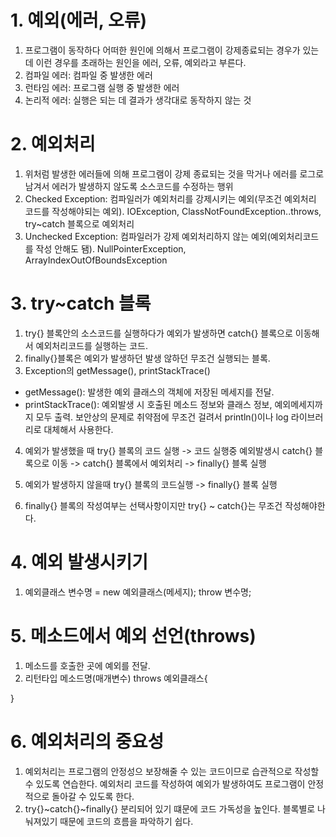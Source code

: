 # 1. 예외(에러, 오류)

1. 프로그램이 동작하다 어떠한 원인에 의해서 프로그램이 강제종료되는 경우가 있는데 이런 경우를 초래하는 원인을 에러, 오류, 예외라고 부른다.
2. 컴파일 에러: 컴파일 중 발생한 에러
3. 런타임 에러: 프로그램 실행 중 발생한 에러
4. 논리적 에러: 실행은 되는 데 결과가 생각대로 동작하지 않는 것

# 2. 예외처리

1. 위처럼 발생한 에러들에 의해 프로그램이 강제 종료되는 것을 막거나 에러를 로그로 남겨서 에러가 발생하지 않도록 소스코드를 수정하는 행위
2. Checked Exception: 컴파일러가 예외처리를 강제시키는 예외(무조건 예외처리 코드를 작성해야되는 예외). IOException, ClassNotFoundException..throws, try~catch 블록으로 예외처리
3. Unchecked Exception: 컴파일러가 강제 예외처리하지 않는 예외(예외처리코드를 작성 안해도 됌). NullPointerException, ArrayIndexOutOfBoundsException

# 3. try~catch 블록

1. try{} 블록안의 소스코드를 실행하다가 예외가 발생하면 catch{} 블록으로 이동해서 예외처리코드를 실행하는 코드.
2. finally{}블록은 예외가 발생하던 발생 않하던 무조건 실행되는 블록.
3. Exception의 getMessage(), printStackTrace()

- getMessage(): 발생한 예외 클래스의 객체에 저장된 메세지를 전달.
- printStackTrace(): 예외발생 시 호출된 메소드 정보와 클래스 정보, 예외메세지까지 모두 출력. 보안상의 문제로 취약점에 무조건 걸려서 println()이나 log 라이브러리로 대체해서 사용한다.

4. 예외가 발생했을 때
   try{} 블록의 코드 실행 -> 코드 실행중 예외발생시 catch{} 블록으로 이동
   -> catch{} 블록에서 예외처리 -> finally{} 블록 실행

5. 예외가 발생하지 않을때
   try{} 블록의 코드실행 -> finally{} 블록 실행

6. finally{} 블록의 작성여부는 선택사항이지만 try{} ~ catch{}는 무조건 작성해야한다.

# 4. 예외 발생시키기

1. 예외클래스 변수명 = new 예외클래스(메세지);
   throw 변수명;

# 5. 메소드에서 예외 선언(throws)

1. 메소드를 호출한 곳에 예외를 전달.
2. 리턴타입 메소드명(매개변수) throws 예외클래스{

}

# 6. 예외처리의 중요성

1. 예외처리는 프로그램의 안정성으 보장해줄 수 있는 코드이므로 습관적으로 작성할 수 있도록 연습한다. 예외처리 코드를 작성하여 예외가 발생하여도 프로그램이 안정적으로 돌아갈 수 있도록 한다.
2. try{}~catch{}~finally{} 분리되어 있기 떄문에 코드 가독성을 높인다. 블록별로 나눠져있기 때문에 코드의 흐름을 파악하기 쉽다.
